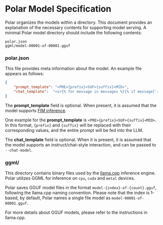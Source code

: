# Polar Model Specification

Polar organizes the models within a directory.
This document provides an explanation of the necessary contents for supporting model serving.
A minimal Polar model directory should include the following contents:

```
polar.json
ggml/model-00001-of-00001.gguf
```

### polar.json

This file provides meta information about the model. An example file appears as follows:

```json
{
    "prompt_template": "<PRE>{prefix}<SUF>{suffix}<MID>",
    "chat_template":  "<s>{% for message in messages %}{% if message['role'] == 'user' %}{{ '[INST] ' + message['content'] + ' [/INST]' }}{% elif message['role'] == 'assistant' %}{{ message['content'] + '</s> ' }}{% endif %}{% endfor %}",
}
```

The **prompt_template** field is optional. When present, it is assumed that the model supports [FIM inference](https://arxiv.org/abs/2207.14255).

One example for the **prompt_template** is `<PRE>{prefix}<SUF>{suffix}<MID>`. In this format, `{prefix}` and `{suffix}` will be replaced with their corresponding values, and the entire prompt will be fed into the LLM.

The **chat_template** field is optional. When it is present, it is assumed that the model supports an instruct/chat-style interaction, and can be passed to `--chat-model`.

### ggml/

This directory contains binary files used by the [llama.cpp](https://github.com/ggerganov/llama.cpp) inference engine.
Polar utilizes GGML for inference on `cpu`, `cuda` and `metal` devices.

Polar saves GGUF model files in the format `model-{index}-of-{count}.gguf`, following the llama.cpp naming convention.
Please note that the index is 1-based,
by default, Polar names a single file model as `model-00001-of-00001.gguf`.

For more details about GGUF models, please refer to the instructions in llama.cpp.
